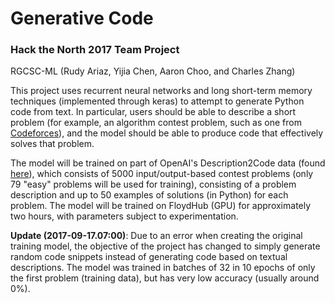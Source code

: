 # Generative Code
### Hack the North 2017 Team Project
RGCSC-ML (Rudy Ariaz, Yijia Chen, Aaron Choo, and Charles Zhang)

This project uses recurrent neural networks and long short-term memory techniques (implemented through keras) to attempt to generate Python code from text. In particular, users should be able to describe a short problem (for example, an algorithm contest problem, such as one from [Codeforces](http://www.codeforces.com)), and the model should be able to produce code that effectively solves that problem.

The model will be trained on part of OpenAI's Description2Code data (found [here](https://www.openai.com/requests-for-research/#description2code)), which consists of 5000 input/output-based contest problems (only 79 "easy" problems will be used for training), consisting of a problem description and up to 50 examples of solutions (in Python) for each problem. The model will be trained on FloydHub (GPU) for approximately two hours, with parameters subject to experimentation.

**Update (2017-09-17.07:00)**: Due to an error when creating the original training model, the objective of the project has changed to simply generate random code snippets instead of generating code based on textual descriptions. The model was trained in batches of 32 in 10 epochs of only the first problem (training data), but has very low accuracy (usually around 0%).

